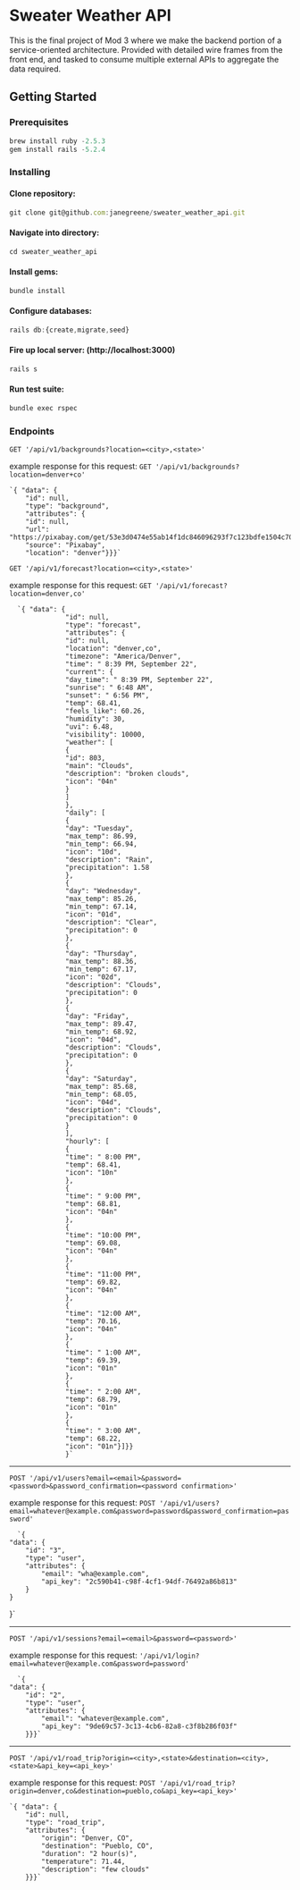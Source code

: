 # Sweater Weather API

This is the final project of Mod 3 where we make the backend portion of a service-oriented architecture. Provided with detailed wire frames from the front end, and tasked to consume multiple external APIs to aggregate the data required.
## Getting Started
### Prerequisites
```javascript
brew install ruby -2.5.3
gem install rails -5.2.4
```
### Installing
#### Clone repository:
```javascript
git clone git@github.com:janegreene/sweater_weather_api.git
```
#### Navigate into directory:
```javascript
cd sweater_weather_api
```
#### Install gems:
```javascript
bundle install
```
#### Configure databases:
```javascript
rails db:{create,migrate,seed}
```
#### Fire up local server: (http://localhost:3000)
```javascript
rails s
```
#### Run test suite:
```javascript
bundle exec rspec
```
### Endpoints

`GET '/api/v1/backgrounds?location=<city>,<state>'`

example response for this request: `GET '/api/v1/backgrounds?location=denver+co'`

    `{ "data": {
        "id": null,
        "type": "background",
        "attributes": {
        "id": null,
        "url": "https://pixabay.com/get/53e3d0474e55ab14f1dc846096293f7c123bdfe1504c704f752f73d69f4ac55c_640.jpg",
        "source": "Pixabay",
        "location": "denver"}}}`

`GET '/api/v1/forecast?location=<city>,<state>'`

example response for this request: `GET '/api/v1/forecast?location=denver,co'`

      `{ "data": {
                  "id": null,
                  "type": "forecast",
                  "attributes": {
                  "id": null,
                  "location": "denver,co",
                  "timezone": "America/Denver",
                  "time": " 8:39 PM, September 22",
                  "current": {
                  "day_time": " 8:39 PM, September 22",
                  "sunrise": " 6:48 AM",
                  "sunset": " 6:56 PM",
                  "temp": 68.41,
                  "feels_like": 60.26,
                  "humidity": 30,
                  "uvi": 6.48,
                  "visibility": 10000,
                  "weather": [
                  {
                  "id": 803,
                  "main": "Clouds",
                  "description": "broken clouds",
                  "icon": "04n"
                  }
                  ]
                  },
                  "daily": [
                  {
                  "day": "Tuesday",
                  "max_temp": 86.99,
                  "min_temp": 66.94,
                  "icon": "10d",
                  "description": "Rain",
                  "precipitation": 1.58
                  },
                  {
                  "day": "Wednesday",
                  "max_temp": 85.26,
                  "min_temp": 67.14,
                  "icon": "01d",
                  "description": "Clear",
                  "precipitation": 0
                  },
                  {
                  "day": "Thursday",
                  "max_temp": 88.36,
                  "min_temp": 67.17,
                  "icon": "02d",
                  "description": "Clouds",
                  "precipitation": 0
                  },
                  {
                  "day": "Friday",
                  "max_temp": 89.47,
                  "min_temp": 68.92,
                  "icon": "04d",
                  "description": "Clouds",
                  "precipitation": 0
                  },
                  {
                  "day": "Saturday",
                  "max_temp": 85.68,
                  "min_temp": 68.05,
                  "icon": "04d",
                  "description": "Clouds",
                  "precipitation": 0
                  }
                  ],
                  "hourly": [
                  {
                  "time": " 8:00 PM",
                  "temp": 68.41,
                  "icon": "10n"
                  },
                  {
                  "time": " 9:00 PM",
                  "temp": 68.81,
                  "icon": "04n"
                  },
                  {
                  "time": "10:00 PM",
                  "temp": 69.08,
                  "icon": "04n"
                  },
                  {
                  "time": "11:00 PM",
                  "temp": 69.82,
                  "icon": "04n"
                  },
                  {
                  "time": "12:00 AM",
                  "temp": 70.16,
                  "icon": "04n"
                  },
                  {
                  "time": " 1:00 AM",
                  "temp": 69.39,
                  "icon": "01n"
                  },
                  {
                  "time": " 2:00 AM",
                  "temp": 68.79,
                  "icon": "01n"
                  },
                  {
                  "time": " 3:00 AM",
                  "temp": 68.22,
                  "icon": "01n"}]}}
                  }`

___

`POST '/api/v1/users?email=<email>&password=<password>&password_confirmation=<password confirmation>'`

example response for this request: `POST '/api/v1/users?email=whatever@example.com&password=password&password_confirmation=password'`

      `{
    "data": {
        "id": "3",
        "type": "user",
        "attributes": {
            "email": "wha@example.com",
            "api_key": "2c590b41-c98f-4cf1-94df-76492a86b813"
        }
    }
}`

___

`POST '/api/v1/sessions?email=<email>&password=<password>'`

example response for this request: `'/api/v1/login?email=whatever@example.com&password=password'`

      `{
    "data": {
        "id": "2",
        "type": "user",
        "attributes": {
            "email": "whatever@example.com",
            "api_key": "9de69c57-3c13-4cb6-82a8-c3f8b286f03f"
        }}}`

___

`POST '/api/v1/road_trip?origin=<city>,<state>&destination=<city>,<state>&api_key=<api_key>'`

example response for this request: `POST '/api/v1/road_trip?origin=denver,co&destination=pueblo,co&api_key=<api_key>'`

    `{ "data": {
        "id": null,
        "type": "road_trip",
        "attributes": {
            "origin": "Denver, CO",
            "destination": "Pueblo, CO",
            "duration": "2 hour(s)",
            "temperature": 71.44,
            "description": "few clouds"
        }}}`
